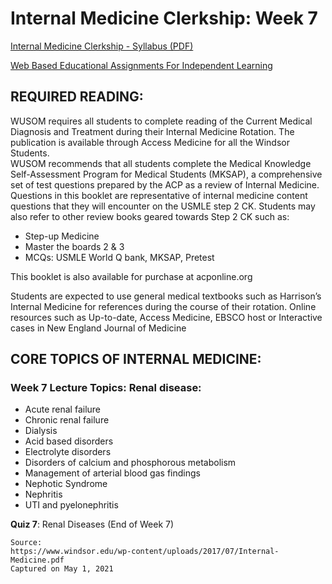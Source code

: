 # Internal Medicine Clerkship: Week 7

[Internal Medicine Clerkship - Syllabus (PDF)](/usmle/im/Internal-Medicine.pdf)

[Web Based Educational Assignments For Independent Learning](/usmle/im/web-based-assignments.md)

## REQUIRED READING:

WUSOM requires all students to complete reading of the Current Medical Diagnosis and Treatment during their Internal Medicine Rotation. The publication is available through Access Medicine for all the Windsor Students.   
WUSOM recommends that all students complete the Medical Knowledge Self-Assessment Program for Medical Students (MKSAP), a comprehensive set of test questions prepared by the ACP as a review of Internal Medicine. Questions in this booklet are representative of internal medicine content questions that they will encounter on the USMLE step 2 CK. Students may also refer to other review books geared
towards Step 2 CK such as:

* Step-up Medicine
* Master the boards 2 & 3
* MCQs: USMLE World Q bank, MKSAP, Pretest

This booklet is also available for purchase at acponline.org

Students are expected to use general medical textbooks such as Harrison’s Internal Medicine for references during the course of their rotation. Online resources such as Up-to-date, Access Medicine, EBSCO host or Interactive cases in New England Journal of Medicine

## CORE TOPICS OF INTERNAL MEDICINE:

### Week 7 Lecture Topics: Renal disease:

* Acute renal failure
* Chronic renal failure
* Dialysis
* Acid based disorders
* Electrolyte disorders
* Disorders of calcium and phosphorous metabolism
* Management of arterial blood gas findings
* Nephotic Syndrome
* Nephritis
* UTI and pyelonephritis

**Quiz 7**: Renal Diseases (End of Week 7)

```
Source:
https://www.windsor.edu/wp-content/uploads/2017/07/Internal-Medicine.pdf
Captured on May 1, 2021
```
